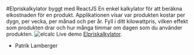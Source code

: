 #Elpriskalkylator byggt med ReactJS
En enkel kalkylator för att beräkna elkostnaden för en produkt. Applikationen visar var produkten kostar per dygn, per vecka, per månad och per år. 
Fyll i ditt kilowattpris, vilken effekt som produkten drar och hur många timmar om dagen som du använder produkten. 
![elcalc](https://cloud.githubusercontent.com/assets/972198/22866022/34ee78a2-f16f-11e6-9ac1-957fbbb7b007.png)
Live demo [Elpriskalkylator](http://patriklamberger.se/elpris/).

- Patrik Lamberger
